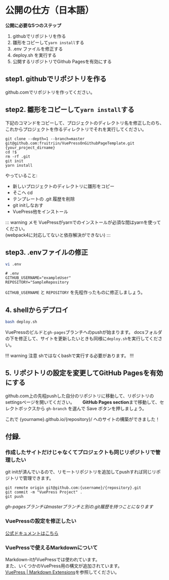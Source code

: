 # 公開の仕方（日本語）
**公開に必要な5つのステップ**

1. githubでリポジトリを作る
1. 雛形をコピーして`yarn install`する
1. .env ファイルを修正する
1. deploy.sh を実行する
1. 公開するリポジトリでGithub Pagesを有効にする


## step1. githubでリポジトリを作る
github.comでリポジトリを作ってください。

## step2. 雛形をコピーして`yarn install`する
下記のコマンドをコピーして、プロジェクトのディレクトリ名を修正したのち、
これからプロジェクトを作るディレクトリでそれを実行してください。
```
git clone --depth=1 --branch=master git@github.com:fruitriin/VuePressOnGithubPageTemplate.git {your_project_dirname}
cd !$
rm -rf .git 
git init 
yarn install
```
やっていること:
- 新しいプロジェクトのディレクトリに雛形をコピー
- そこへ cd
- テンプレートの .git 履歴を削除
- git initしなおす
- VuePress他をインストール 


::: warning メモ
VuePressがyarnでのインストールが必須な間はyarnを使ってください。  
(webpack4に対応してないと依存解決ができない)
:::


## step3. .envファイルの修正
```bash
vi .env

```

```
# .env
GITHUB_USERNAME="exampleUser"
REPOSITORY="SampleRepository
```
`GITHUB_USERNAME` と `REPOSITORY` を先程作ったものに修正しましょう。


## 4. shellからデプロイ
```bash
bash deploy.sh
```
VuePressのビルドと`gh-pages`ブランチへのpushが始まります。
docsフォルダの下を修正して、サイトを更新したいときも同様に`deploy.sh`を実行してください。

!!! warning 注意
shではなくbashで実行する必要があります。
!!!

## 5. リポジトリの設定を変更してGitHub Pagesを有効にする
github.com上の先程pushした自分のリポジトリに移動して、リポジトリのsettingsページを開いてください。　　
**GitHub Pages section**まで移動して、セレクトボックスから `gh-branch` を選んで Save ボタンを押しましょう。

これで {yourname}.github.io/{repository}/ へのサイトの構築ができました！

## 付録.
### 作成したサイトだけじゃなくてプロジェクトも同じリポジトリで管理したい

git initが済んでいるので、リモートリポジトリを追加してpushすれば同じリポジトリで管理できます。

```
git remote origin git@github.com:{username}/{repository}.git 
git commit -m "VuePress Project" .
git push
```

*gh-pagesブランチはmasterブランチと別の.git履歴を持つことになります*

### VuePressの設定を修正したい

[公式ドキュメントはこちら](https://vuepress.vuejs.org/guide/basic-config.html)

### VuePressで使えるMarkdownについて
Markdown-itがVuePressでは使われています。  
また、いくつかのVuePress用の構文が追加されています。  
[VuePress \| Markdown Extensions](https://vuepress.vuejs.org/guide/markdown.html)を参照してください。


